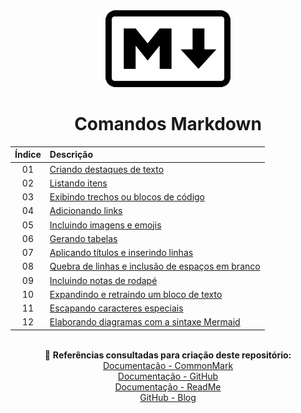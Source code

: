 <div align="center">
<img src="./assets/markdown.png">
<h1>Comandos Markdown</h1>

Índice | Descrição 
:---:  | :---
01 | [Criando destaques de texto](https://github.com/michelelozada/Comandos-Markdown/blob/main/01-Destacando-o-texto.md)
02 | [Listando itens](https://github.com/michelelozada/Comandos-Markdown/blob/main/02-Listando-itens.md)
03 | [Exibindo trechos ou blocos de código](https://github.com/michelelozada/Comandos-Markdown/blob/main/03-Exibindo-codigo.md)
04 | [Adicionando links](https://github.com/michelelozada/Comandos-Markdown/blob/main/04-Adicionando-links.md)
05 | [Incluindo imagens e emojis](https://github.com/michelelozada/Comandos-Markdown/blob/main/05-Incluindo-imagens.md)
06 | [Gerando tabelas](https://github.com/michelelozada/Comandos-Markdown/blob/main/06-Gerando-tabelas.md)
07 | [Aplicando títulos e inserindo linhas](https://github.com/michelelozada/Comandos-Markdown/blob/main/07-Aplicando-titulos-e-linhas.md)
08 | [Quebra de linhas e inclusão de espaços em branco](https://github.com/michelelozada/Comandos-Markdown/blob/main/08-Quebrando-linhas.md)
09 | [Incluindo notas de rodapé](https://github.com/michelelozada/Comandos-Markdown/blob/main/09-Incluindo-notas-rodape.md)
10 | [Expandindo e retraindo um bloco de texto ](https://github.com/michelelozada/Comandos-Markdown/blob/main/10-Expandindo-retraindo-texto.md)
11 | [Escapando caracteres especiais](https://github.com/michelelozada/Comandos-Markdown/blob/main/11-Escapando-caracteres-especiais.md)
12 | [Elaborando diagramas com a sintaxe Mermaid](https://github.com/michelelozada/Comandos-Markdown/blob/main/12-Diagramas-com-Mermaid.md)

&nbsp;   
:bookmark_tabs: **Referências consultadas para criação deste repositório:**  
[Documentação - CommonMark](https://commonmark.org/)  
[Documentação - GitHub](https://docs.github.com/en/get-started/writing-on-github/getting-started-with-writing-and-formatting-on-github)  
[Documentação - ReadMe](https://rdmd.readme.io/docs/getting-started/)  
[GitHub - Blog](https://github.blog/changelog/label/markdown/)
</div> 